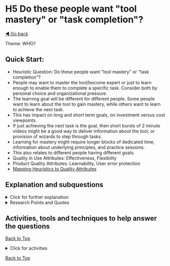 <a name="TopofPage"></a>
# H5 Do these people want "tool mastery" or "task completion"?
[◄ Go back](README.md)

Theme: WHO?

## Quick Start: 

- Heuristic Question: Do these people want "tool mastery" or "task completion"? 
- People may want to master the tool/become expert or just to learn enough to enable them to complete a specific task. Consider both by personal choice and organizational pressure.
- The learning goal will be different for different people. Some people want to learn about the tool to gain mastery, while others want to learn to achieve the next task.
- This has impact on long and short term goals, on investment versus cost viewpoints.
- If just achieving the next task is the goal, then short bursts of 2 minute videos might be a good way to deliver information about the tool, or provision of wizards to step through tasks.
- Learning for mastery might require longer blocks of dedicated time, information about underlying principles, and practice sessions.
- This also relates to different people having different goals.  
- Quality in Use Attributes: Effectiveness, Flexibility
- Product Quality Attributes: Learnability, User error protection
- [Mapping Heuristics to Quality Attributes](Qualityattributesv2.md)


## Explanation and subquestions

<details close><summary>Click for further explanation</summary> 

Depending on the person and the organizational goals people may want to only learn enough to enable them to complete a specific task, or they may want to learn enough to enable expertise/mastery of a role/activity. This may be affected both by personal choice and by organizational pressure.

Think about: 
- what long and short-term goals people have with the tool, for example learning to use the tool, learning about reasons for particular approaches adopted in the tool, learning how to interpret outcomes from the tool;
- what perspectives people might have about learning, and how learning is prioritized against other work for example whether they value short-term focused, task-based knowledge, or whether they want to broaden understanding and educate over a longer term, to life-long learning; 
- what constraints on training are there (time, budget, resources) and how to overcome those;
- there may be a time gap between learning and appying - how long might that gap be, and how to bridge it;
- how to (re)find information to help at the point of completing a task;
- what types of training material are required and how you cover different personas and perspectives.

Key questions to ask yourself:
- are people more focused on the task in hand or moving to the big picture?
- are people interested in initiating improvements (self/workflow/organization)?
- do people want to complete current tasks or more interested in becoming experts/mastering work?
- have you considered the contexts for learning e.g. time available, inhibitors and enablers for learning, task specific or mastering tool/workflow? For example, whether there is a [learning culture that allows experimentation and a growth mindset](https://osf.io/preprints/psyarxiv/qz43x) - without that learning culture in the organization, people will not perceive they have time to learn a new tool. 
- have you considered accessibility and availability of the learning materials?
- what else may affect their goals for learning the tool as an inhibitor or enhancer of learning?
  
</details>

<details close>
<summary>Research Points and Quotes</summary>

Research Point: we found that managers we interviewed had the goal of people learning just enough and coming “up to speed” and complete specific tasks. We found that test practitioners ranged in goals from task-based fast learning to wishing to study to get mastery of a tool.

*``We live in a world where people have very little time to learn how to do things''*

*``they are expected to figure it out quick and do it''*

*``pressure to keep going, learn what you need to know right now – prevents you from learning full capability, which could have helped you [strategically to improve long term]''*

*``Does competition inhibit or encourage learning in this environment/context?  [commenting on competition as enabler and about taking the poison out of competition]''*

*`` How do they judge when they can stop learning?''*

*``Will there be any training time?''*

</details>



## Activities, tools and techniques to help answer the questions

[Back to Top](#TopofPage)

<details close>
  <summary> Click for activities </summary>

To understand *Who learns how* you need to understand their different constraints, and different learning goals. People will have constraints on learning time, what media they can use, on their goals for learning.

Differentiate between people’s goals for mastery of a subject, which might include mastering the theory, with their need to solve a problem right now, which is likely to be task-based.

You can add these characteristics to a persona or archetype, as we show in a [worked persona example](Technique=Personas-and-Archetypes.md).

We have tabulated the [Quality in Use and Product Quality Attributes](Qualityattributesv2.md) in a priority order based on the input from industry practitioners during our research. Use that data to help you focus on the optimal product attributes to meet the QiU/UX goals for your tool. We've included quotes from practitioners that you can use to help you understand your own goals, stakeholders, and contexts, plus a cross reference between the heuristics and the quality attributes. **These may help wth persona development.**

Activities: 
- Understanding your stakeholders’ expectations for the training budget (cost and time spent) will help you understand constraints. You could [revisit stakeholders’ goals in H01](H01-why-do-we-need-this-toll.md) to understand more.
- If you are not familiar with setting learning outcomes try this set of [learning outcomes](https://www.ctl.ox.ac.uk/effective-learning-outcomes); for your training material be clear and appropriate for different personas.

</details>

[Back to Top](#TopofPage)
